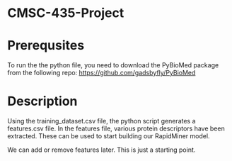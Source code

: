 # CMSC-435-Project

# Prerequsites 
To run the the python file, you need to download the PyBioMed package from the following repo: https://github.com/gadsbyfly/PyBioMed

# Description
Using the training_dataset.csv file, the python script generates a features.csv file. In the features file, various protein descriptors have been extracted. These can be used to start building our RapidMiner model. 

We can add or remove features later. This is just a starting point.